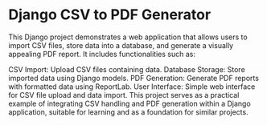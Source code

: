 # Django CSV to PDF Generator

This Django project demonstrates a web application that allows users to import CSV files, store data into a database, and generate a visually appealing PDF report. It includes functionalities such as:

 CSV Import: Upload CSV files containing data.
 Database Storage: Store imported data using Django models.
 PDF Generation: Generate PDF reports with formatted data using ReportLab.
 User Interface: Simple web interface for CSV file upload and data import.
This project serves as a practical example of integrating CSV handling and PDF generation within a Django application, suitable for learning and as a foundation for similar projects.
